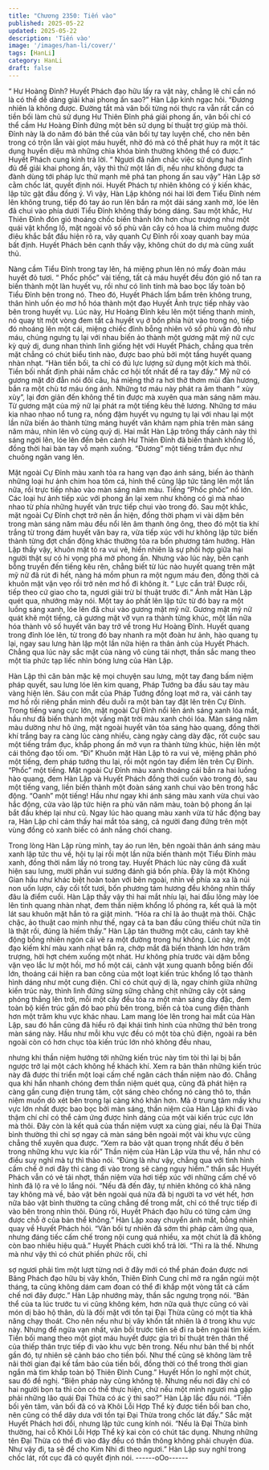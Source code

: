 ```yaml
---
title: "Chương 2350: Tiến vào"
published: 2025-05-22
updated: 2025-05-22
description: 'Tiến vào'
image: '/images/han-li/cover/'
tags: [HanLi]
category: HanLi
draft: false
---
```


“ Hư Hoàng Đỉnh? Huyết Phách đạo hữu lấy ra vật này, chẳng lẽ
chỉ cần nó là có thể dễ dàng giải khai phong ấn sao?” Hàn Lập
kinh ngạc hỏi.
“Đương nhiên là không được. Đường tắt mà vãn bối từng nói
thực ra vẫn rất cần có tiền bối làm chủ sử dụng Hư Thiên Đỉnh
phá giải phong ấn, vãn bối chỉ có thể cầm Hư Hoàng Đỉnh đứng
một bên sử dụng bí thuật trợ giúp mà thôi. Đỉnh này là do năm đó
bản thể của vãn bối tự tay luyện chế, cho nên bên trong có trộn
lẫn vài giọt máu huyết, nhờ đó mà có thể phát huy ra một ít tác
dụng huyền diệu mà những chìa khóa bình thường không thể có
được.” Huyết Phách cung kính trả lời.
“ Ngươi đã nắm chắc việc sử dụng hai đỉnh đủ để giải khai phong
ấn, vậy thì thử một lần đi, nếu như không được ta đành dùng tới
pháp lực thử mạnh mẽ phá tan phong ấn sau vậy” Hàn Lập sờ
cằm chốc lát, quyết định nói.
Huyết Phách tự nhiên không có ý kiến khác, lập tức gật đầu đồng
ý.
Vì vậy, Hàn Lập không nói hai lời đem Tiểu Đỉnh ném lên không
trung, tiếp đó tay áo run lên bắn ra một dải sáng xanh mờ, lóe lên
đã chui vào phía dưới Tiểu Đỉnh không thấy bóng dáng.
Sau một khắc, Hư Thiên Đỉnh đón gió thoáng chốc biến thành lớn
hơn chục trượng như một quái vật khổng lồ, mặt ngoài vô số phù
văn cây cỏ hoa lá chim muông được điêu khắc bắt đầu hiện rõ ra,
vây quanh Cự Đỉnh rồi xoay quanh bay múa bất định.
Huyết Phách bên cạnh thấy vậy, không chút do dự mà cũng xuất
thủ.

Nàng cầm Tiểu Đỉnh trong tay lên, há miệng phun lên nó mấy
đoàn máu huyết đỏ tươi.
“ Phốc phốc” vài tiếng, tất cả máu huyết đều đón gió nổ tan ra
biến thành một làn huyết vụ, rồi như có linh tính mà bao bọc lấy
toàn bộ Tiểu Đỉnh bên trong nó.
Theo đó, Huyết Phách lẩm bẩm trên không trung, thân hình uốn
éo mơ hồ hóa thành một đạo Huyết Ảnh trực tiếp nhảy vào bên
trong huyết vụ.
Lúc này, Hư Hoàng Đỉnh kêu lên một tiếng thanh minh, nó quay tít
một vòng đem tất cả huyết vụ ở bốn phía hút vào trong nó, tiếp đó
nhoáng lên một cái, miệng chiếc đỉnh bỗng nhiên vô số phù văn
đỏ như máu, chúng ngưng tụ lại với nhau biến ảo thành một
gương mặt mỹ nữ cực kỳ quỷ dị, dung nhan thình lình giống hệt
với Huyết Phách, chẳng qua trên mặt chẳng có chút biểu tình
nào, được bao phủ bởi một tầng huyết quang nhàn nhạt.
“Hàn tiền bối, ta chỉ có đủ lực lượng sử dụng một kích mà thôi.
Tiền bối nhất định phải nắm chắc cơ hội tốt nhất để ra tay đấy.”
Mỹ nữ có gương mặt đờ đẫn nói đôi câu, há miệng thở ra hơi thở
thơm mùi đàn hương, bắn ra một chù tơ máu óng ánh.
Những tơ máu này phát ra âm thanh “ xùy xùy”, lại đơn giản đến
không thể tin được mà xuyên qua màn sáng năm màu.
Từ gương mặt của mỹ nữ lại phát ra một tiếng kêu thê lương.
Những tơ máu kia nhao nhao nổ tung ra, nồng đậm huyết vụ
ngưng tụ lại với nhau lại một lần nữa biến ảo thành từng mảng
huyết văn khảm nạm phía trên màn sáng năm màu, nhìn lên vô
cùng quỷ dị.
Hai mắt Hàn Lập trông thấy cảnh này thì sáng ngời lên, lóe lên
đến bên cảnh Hư Thiên Đỉnh đã biến thành khổng lồ, đồng thời
hai bàn tay vỗ mạnh xuống.
“Đương” một tiếng trầm đục như chuông ngân vang lên.

Mặt ngoài Cự Đỉnh màu xanh tỏa ra hang vạn đạo ánh sáng, biến
ảo thành những loại hư ảnh chim hoa tôm cá, hình thể cũng lập
tức tăng lên một lần nữa, rồi trực tiếp nhào vào màn sáng năm
màu.
Tiếng “Phốc phôc” nổ lớn.
Các loại hư ảnh tiếp xúc với phong ấn lại xem như không có gì
mà nhao nhao từ phía những huyết văn trực tiếp chui vào trong
đó.
Sau một khắc, mặt ngoài Cự Đỉnh chợt trở nên ẩn hiện, đồng thời
phạm vi vài dặm bên trong màn sáng năm màu đều nổi lên âm
thanh ông ông, theo đó một tia khí trắng từ trong đám huyết văn
bay ra, vừa tiếp xúc với hư không lập tức biến thành từng đợt
chấn động khác thường tỏa ra bốn phương tám hướng.
Hàn Lập thấy vậy, khuôn mặt tỏ ra vui vẻ, hiển nhiên là sự phối
hợp giữa hai người thật sự có hi vọng phá mở phong ấn.
Nhưng vào lúc này, bên cạnh bỗng truyền đến tiếng kêu rên,
chẳng biết từ lúc nào huyết quang trên mặt mỹ nữ đã rút đi hết,
nàng há mồm phun ra một ngụm máu đen, đồng thời cả khuôn
mặt vặn vẹo rồi trở nên mơ hồ đi không ít.
“ Lực cắn trả! Được rồi, tiếp theo cứ giao cho ta, ngươi giải trừ bí
thuật trước đi.” Ánh mắt Hàn Lập quét qua, nhướng mày nói. Một
tay áo phất lên lập tức từ đó bay ra một luồng sáng xanh, lóe lên
đã chui vào gương mặt mỹ nữ.
Gương mặt mỹ nữ quát khẽ một tiếng, cả gương mặt vỡ vụn ra
thành từng khúc, một lần nữa hóa thành vô số huyết văn bay trở
về trong Hư Hoàng Đỉnh.
Huyết quang trong đỉnh lóe lên, từ trong đó bay nhanh ra một
đoàn hư ảnh, hào quang tụ lại, ngay sau lưng hàn lập một lần
nữa hiện ra thân ảnh của Huyết Phách.
Chẳng qua lúc này sắc mặt của nàng vô cùng tái nhợt, thần sắc
mang theo một tia phức tạp liếc nhìn bóng lưng của Hàn Lập.

Hàn Lập thì căn bản mặc kệ mọi chuyện sau lưng, một tay đang
bấm niệm pháp quyết, sau lưng lóe lên kim quang, Pháp Tướng
ba đầu sáu tay màu vàng hiện lên.
Sáu con mắt của Pháp Tướng đồng loạt mở ra, vài cánh tay mơ
hồ rồi riêng phần mình đều duỗi ra một bàn tay đặt lên trên Cự
Đỉnh.
Trong tiếng vang cực lớn, mặt ngoài Cự Đỉnh nổi lên ánh sáng
xanh lóa mắt, hầu như đã biến thành một vầng mặt trời màu xanh
chói lóa.
Màn sáng năm màu dường như hô ứng, mặt ngoài huyết văn tỏa
sáng hào quang, đồng thời khí trắng bay ra càng lúc càng nhiều,
càng ngày càng dày đặc, rốt cuộc sau một tiếng trầm đục, khắp
phong ấn mở vụn ra thành từng khúc, hiện lên một cái thông đạo
tối om.
“Đi”
Khuôn mặt Hàn Lập tỏ ra vui vẻ, miệng phân phó một tiếng, đem
pháp tướng thu lại, rồi một ngón tay điểm lên trên Cự Đỉnh.
“Phốc” một tiếng.
Mặt ngoài Cự Đỉnh màu xanh thoáng cái bắn ra hai luồng hào
quang, đem Hàn Lập và Huyết Phách đồng thời cuốn vào trong
đó, sau một tiếng vang, liền biến thành một đoàn sáng xanh chui
vào bên trong hắc động.
“Oanh” một tiếng!
Hầu như ngay khi ánh sáng màu xanh vừa chui vào hắc động,
cửa vào lập tức hiện ra phù văn năm màu, toàn bộ phong ấn lại
bắt đầu khép lại như cũ.
Ngay lúc hào quang màu xanh vừa từ hắc động bay ra, Hàn Lập
chỉ cảm thấy hai mắt tỏa sáng, cả người đang đứng trên một vùng
đồng cỏ xanh biếc có ánh nắng chói chang.

Trong lòng Hàn Lập rùng mình, tay áo run lên, bên ngoài thân ánh
sáng màu xanh lập tức thu về, hội tụ lại rồi một lần nữa biến
thành một Tiểu Đỉnh màu xanh, đồng thời nắm lấy nó trong tay.
Huyết Phách lúc này cũng đã xuất hiện sau lưng, mười phần vui
sướng đánh giá bốn phía.
Đây là một Không Gian hầu như khác biệt hoàn toàn với bên
ngoài, nhìn về phía xa xa là núi non uốn lượn, cây cối tốt tươi,
bốn phương tám hương đều không nhìn thấy đâu là điểm cuối.
Hàn Lập thấy vậy thì hai mắt nhíu lại, hai đầu lông mày lóe lên
tinh quang nhàn nhạt, đem thần niệm khổng lồ phóng ra, kết quả
là một lát sau khuôn mặt hắn tỏ ra giật mình.
“Hóa ra chỉ là ảo thuật mà thôi. Chậc chậc, ảo thuật cao minh như
thế, ngay cả ta ban đầu cũng thiếu chút nữa tin là thật rồi, đúng là
hiếm thấy.” Hàn Lập tán thưởng một câu, cánh tay khẽ động bỗng
nhiên ngón cái vẽ ra một đường trong hư không.
Lúc này, một đạo kiếm khí màu xanh nhạt bắn ra, chớp mắt đã
biến thành lớn hơn trăm trượng, hời hợt chém xuống một nhát.
Hư không phía trước vài dặm bỗng vặn vẹo lắc lư một hồi, mơ hồ
một cái, cảnh vật xung quanh bỗng biến đổi lớn, thoáng cái hiện
ra ban công của một loạt kiến trúc khổng lồ tạo thành hình dáng
như một cung điện.
Chỉ có chút quỷ dị là, ngay chính giữa những kiến trúc này, thình
lình đứng sừng sững chằng chịt những cây cột sáng phóng thẳng
lên trời, mỗi một cây đều tỏa ra một màn sáng dày đặc, đem toàn
bộ kiến trúc gần đó bao phủ bên trong, biến cả tòa cung điện
thành hơn một trăm khu vực khác nhau.
Lam mang lóe lên trong hai mắt của Hàn Lập, sau đó hắn cũng đã
hiểu rõ đại khái tình hình của những thứ bên trong màn sáng này.
Hầu như mỗi khu vực đều có một tòa chủ điện, ngoài ra bên
ngoài còn có hơn chục tòa kiến trúc lớn nhỏ không đều nhau,

nhưng khi thần niệm hướng tới những kiến trúc này tìm tòi thì lại
bị bắn ngược trở lại một cách không hề khách khí.
Xem ra bản thân những kiến trúc này đã được thi triển một loại
cấm chế ngăn cách thần niệm nào đó.
Chẳng qua khi hắn nhanh chóng đem thần niệm quét qua, cũng
đã phát hiện ra càng gần cung điện trung tâm, cột sáng chèo
chống nó càng thô to, thần niệm muốn dò xét bên trong lại càng
khó khăn hơn.
Mà ở trung tâm mấy khu vực lớn nhất được bao bọc bởi màn
sáng, thần niệm của Hàn Lập khi đi vào thậm chí chỉ có thể cảm
ứng được hình dáng của một vài kiến trúc cực lớn mà thôi.
Đây còn là kết quả của thần niệm vượt xa cùng giai, nếu là Đại
Thừa bình thường thì chỉ sợ ngay cả màn sáng bên ngoài một vài
khu vực cũng chẳng thể xuyên qua được.
“Xem ra bảo vật quan trọng nhất đều ở bên trong những khu vực
kia rồi” Thần niệm của Hàn Lập vừa thu về, hắn như có điều suy
nghĩ mà tự thì thào nói.
“Đúng là như vậy, chẳng qua với tình hình cấm chế ở nơi đây thì
càng đi vào trong sẽ càng nguy hiểm.” thần sắc Huyết Phách vẫn
có vẻ tái nhợt, thần niệm vừa hơi tiếp xúc với những cấm chế vô
hình đã lộ ra vẻ lo lắng nói.
“Nếu đã đến đây, tự nhiên không có khả năng tay không mà về,
bảo vật bên ngoài quá nửa đã bị người ta vơ vét hết, hơn nữa
bảo vật bình thường ta cũng chẳng để trong mắt, chỉ có thể trực
tiếp đi vào bên trong nhìn thôi. Đúng rồi, Huyết Phách đạo hữu có
từng cảm ứng được chỗ ở của bản thể không.” Hàn Lập xoay
chuyển ánh mắt, bỗng nhiên quay về Huyết Phách hỏi.
“Vãn bối tự nhiên đã sớm thi pháp cảm ứng qua, nhưng đáng tiếc
cấm chế trong nội cung quá nhiều, xa một chút là đã không còn
bao nhiêu hiệu quả.” Huyết Phách cười khổ trả lời.
“Thì ra là thế. Nhưng mà như vậy thì có chút phiền phức rồi, chỉ

sợ ngươi phải tìm một lượt từng nơi ở đây mới có thể phán đoán
được nơi Băng Phách đạo hữu bị vây khốn, Thiên Đỉnh Cung chỉ
mở ra ngắn ngủi một tháng, ta cũng không dám cam đoan có thể
đi khắp một vòng tất cả cấm chế nơi đây được.” Hàn Lập nhướng
mày, thần sắc ngưng trọng nói.
“Bản thể của ta lúc trước tu vi cũng không kém, hơn nữa quả
thực cũng có vài món dị bảo hộ thân, dù là đối mặt với tồn tại Đại
Thừa cũng có một tia khả năng chạy thoát. Cho nên nếu như bị
vây khốn tất nhiên là ở trong khu vực này. Nhưng để ngừa vạn
nhất, vãn bối trước tiên sẽ đi ra bên ngoài tìm kiếm. Tiền bối
mang theo một giọt máu huyết được gia trì bí thuật trên thân thể
của thiếp thân trực tiếp đi vào khu vực bên trong. Nếu như bản
thể bị nhốt gần đó, tự nhiên sẽ cảnh báo cho tiền bối. Như thế
cũng sẽ không làm trễ nãi thời gian đại kế tầm bảo của tiền bối,
đồng thời có thể trong thời gian ngắn mà tìm khắp toàn bộ Thiên
Đỉnh Cung.” Huyết Hồn lo nghĩ một chút, sau đó đề nghị.
“Biện pháp này cũng không tệ. Nhưng nếu nơi đây chỉ có hai
người bọn ta thì còn có thể thực hiện, chứ nếu một mình ngươi
mà gặp phải những lão quái Đại Thừa có ác ý thì sao?” Hàn Lập
lắc đầu nói.
“Tiền bối yên tâm, vãn bối đã có và Khôi Lỗi Hợp Thể kỳ được
tiền bối ban cho, nên cũng có thể dây dưa với tồn tại Đại Thừa
trong chốc lát đấy.” Sắc mặt Huyết Phách hơi đổi, nhưng lập tức
cung kính nói.
“Nếu là Đại Thừa bình thường, hai cỗ Khôi Lỗi Hợp Thể kỳ kai
còn có chút tác dụng. Nhưng những tên Đại Thừa có thể đi vào
đây đều có thần thông không phải chuyện đùa. Như vậy đi, ta sẽ
để cho Kim Nhi đi theo ngươi.” Hàn Lập suy nghĩ trong chốc lát,
rốt cục đã có quyết định nói.
------oOo------
